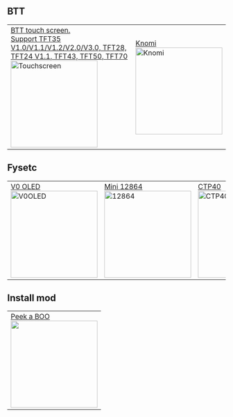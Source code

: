 ## BTT
<table>
<tr>
<td><a href="https://github.com/bigtreetech/BIGTREETECH-TouchScreenFirmware">BTT touch screen. </br> Support TFT35 V1.0/V1.1/V1.2/V2.0/V3.0, TFT28, TFT24 V1.1, TFT43, TFT50, TFT70</br><img src="https://user-images.githubusercontent.com/54359396/98742038-03cd4d00-23ae-11eb-9552-36dc02fe66f4.png" alt="Touchscreen" style="width:200px;"/></a></br></td>
<td><a href="https://github.com/bigtreetech/KNOMI/tree/master">Knomi</br><img src="https://media.printables.com/media/prints/493614/images/4022071_0271e3eb-13f6-4105-94c4-089bd0e0b1d5/thumbs/inside/1280x960/jpg/knomi-06.webp" alt="Knomi" style="width:200px;"/></a></br></td>
</tr>
</table>  

## Fysetc
<table>
<tr>
<td><a href="https://github.com/VoronDesign/Voron-Hardware/tree/master/V0_Display">V0 OLED</br><img src="https://www.fysetc.com/cdn/shop/products/H11cd00a5273c4e558ca9168a32811356Z.jpg?v=1620545479" alt="V0OLED" style="width:200px;"/></a></br></td>
<td><a href="https://github.com/FYSETC/FYSETC-Mini-12864-Panel">Mini 12864</br><img src="https://www.fysetc.com/cdn/shop/products/HTB1DUlIa5frK1RjSspbq6A4pFXas.jpg?v=1605170191" alt="12864" style="width:200px;"/></a></br></td>
<td><a href="https://github.com/FYSETC/FYSETC-CTP40">CTP40</br><img src="https://github.com/FYSETC/FYSETC-CTP40/raw/main/images/4.0CTP.JPG" alt="CTP40" style="width:200px;"/></a></br></td>
<td><a href="https://github.com/FYSETC/FYSETC-CM4_HMI_MODULE">CM4 HMI</br><img src="https://www.fysetc.com/cdn/shop/products/Raspberry-Pi-CM4-HMI-Display-Module-Small-and-High-Resolution-HIM-DPI-Interface-Capacitive-Touch-Screen.jpg?v=1638865008" alt="CTP40" style="width:200px;"/></a></br></td>
</tr>
</table>  

## Install mod
<table>
<tr>
<td><a href="https://github.com/fbeauKmi/V2.3934/tree/main/mods/peek-a-boo">Peek a BOO</br><img src="https://github.com/fbeauKmi/V2.3934/raw/main/mods/peek-a-boo/images/tray_assy2.png" style="width:200px;"/></a></br></td>
</tr>
</table>
